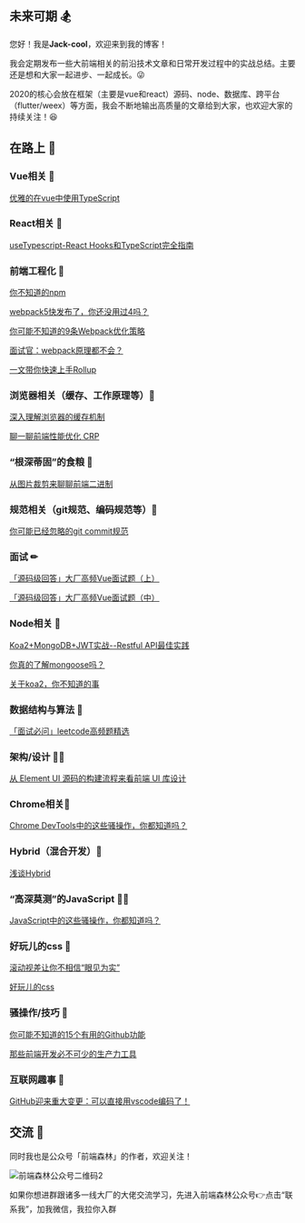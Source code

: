 ## 未来可期 🏂
您好！我是**Jack-cool**，欢迎来到我的博客！

我会定期发布一些大前端相关的前沿技术文章和日常开发过程中的实战总结。主要还是想和大家一起进步、一起成长。:stuck_out_tongue_winking_eye:

2020的核心会放在框架（主要是vue和react）源码、node、数据库、跨平台（flutter/weex）等方面，我会不断地输出高质量的文章给到大家，也欢迎大家的持续关注！:satisfied:

## 在路上 :bicyclist:

### Vue相关 🏈
[优雅的在vue中使用TypeScript](https://github.com/Jack-cool/blog/issues/4)

### React相关 🏉
[useTypescript-React Hooks和TypeScript完全指南](https://github.com/Jack-cool/blog/issues/3)

### 前端工程化 🚀
[你不知道的npm](https://github.com/Jack-cool/blog/issues/8)

[webpack5快发布了，你还没用过4吗？](https://github.com/Jack-cool/blog/issues/1)

[你可能不知道的9条Webpack优化策略](https://github.com/Jack-cool/blog/issues/46)

[面试官：webpack原理都不会？](https://github.com/Jack-cool/blog/issues/48)

[一文带你快速上手Rollup](https://github.com/Jack-cool/blog/issues/50)

### 浏览器相关（缓存、工作原理等）🦊
[深入理解浏览器的缓存机制](https://github.com/Jack-cool/blog/issues/2)

[聊一聊前端性能优化 CRP](https://github.com/Jack-cool/blog/issues/45)

### “根深蒂固”的食粮 🏇
[从图片裁剪来聊聊前端二进制](https://github.com/Jack-cool/blog/issues/49)

### 规范相关（git规范、编码规范等）🐳
[你可能已经忽略的git commit规范](https://github.com/Jack-cool/blog/issues/6)

### 面试 ✏
[「源码级回答」大厂高频Vue面试题（上）](https://github.com/Jack-cool/blog/issues/43)

[「源码级回答」大厂高频Vue面试题（中）](https://github.com/Jack-cool/blog/issues/44)


### Node相关 🙈
[Koa2+MongoDB+JWT实战--Restful API最佳实践](https://github.com/Jack-cool/blog/issues/9)

[你真的了解mongoose吗？](https://github.com/Jack-cool/blog/issues/10)

[关于koa2，你不知道的事](https://github.com/Jack-cool/blog/issues/12)

### 数据结构与算法 🍪
[「面试必问」leetcode高频题精选](https://github.com/Jack-cool/blog/issues/40)

### 架构/设计 👨‍🌾
[从 Element UI 源码的构建流程来看前端 UI 库设计](https://github.com/Jack-cool/blog/issues/42)

### Chrome相关🍩
[Chrome DevTools中的这些骚操作，你都知道吗？](https://github.com/Jack-cool/blog/issues/38)

### Hybrid（混合开发）🦁
[浅谈Hybrid](https://github.com/Jack-cool/blog/issues/7)

### “高深莫测”的JavaScript 👨‍🚀
[JavaScript中的这些骚操作，你都知道吗？](https://github.com/Jack-cool/blog/issues/39)

### 好玩儿的css 🎃
[滚动视差让你不相信“眼见为实”](https://github.com/Jack-cool/blog/issues/5)

[好玩儿的css](https://github.com/Jack-cool/blog/issues/11)

### 骚操作/技巧 🦐
[你可能不知道的15个有用的Github功能](https://github.com/Jack-cool/blog/issues/41)

[那些前端开发必不可少的生产力工具](https://github.com/Jack-cool/blog/issues/47)

### 互联网趣事 🌰

[GitHub迎来重大变更：可以直接用vscode编码了！](https://github.com/Jack-cool/blog/issues/26)

## 交流 🍻
同时我也是公众号「前端森林」的作者，欢迎关注！

![前端森林公众号二维码2](https://user-images.githubusercontent.com/26785201/90368733-1ed53d00-e09d-11ea-9be5-8c39826d3209.png)

如果你想进群跟诸多一线大厂的大佬交流学习，先进入前端森林公众号👉点击“联系我”，加我微信，我拉你入群
